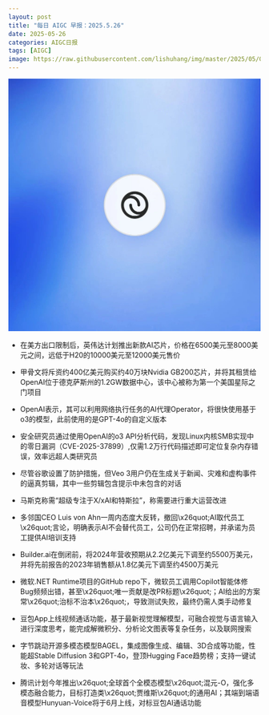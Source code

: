 ```yaml
---
layout: post
title: "每日 AIGC 早报：2025.5.26"
date: 2025-05-26
categories: AIGC日报
tags: [AIGC]
image: https://raw.githubusercontent.com/lishuhang/img/master/2025/05/0526-d.jpg
---
```


![封面图](https://raw.githubusercontent.com/lishuhang/img/master/2025/05/0526-d.jpg)

  - 在美方出口限制后，英伟达计划推出新款AI芯片，价格在6500美元至8000美元之间，远低于H20的10000美元至12000美元售价

  - 甲骨文将斥资约400亿美元购买约40万块Nvidia GB200芯片，并将其租赁给OpenAI位于德克萨斯州的1.2GW数据中心，该中心被称为第一个美国星际之门项目

  - OpenAI表示，其可以利用网络执行任务的AI代理Operator，将很快使用基于o3的模型，此前使用的是GPT-4o的自定义版本

  - 安全研究员通过使用OpenAI的o3 API分析代码，发现Linux内核SMB实现中的零日漏洞（CVE-2025-37899）,仅需1.2万行代码描述即可定位复杂内存错误，效率远超人类研究员

  - 尽管谷歌设置了防护措施，但Veo 3用户仍在生成关于新闻、灾难和虚构事件的逼真剪辑，其中一些剪辑包含提示中未包含的对话

  - 马斯克称需“超级专注于X/xAI和特斯拉”，称需要进行重大运营改进

  - 多邻国CEO Luis von Ahn一周内态度大反转，撤回\x26quot;AI取代员工\x26quot;言论，明确表示AI不会替代员工，公司仍在正常招聘，并承诺为员工提供AI培训支持

  - Builder.ai在倒闭前，将2024年营收预期从2.2亿美元下调至约5500万美元，并将先前报告的2023年销售额从1.8亿美元下调至约4500万美元

  - 微软.NET Runtime项目的GitHub repo下，微软员工调用Copilot智能体修Bug频频出错，甚至\x26quot;唯一贡献是改PR标题\x26quot;；AI给出的方案常\x26quot;治标不治本\x26quot;，导致测试失败，最终仍需人类手动修复

  - 豆包App上线视频通话功能，基于最新视觉理解模型，可融合视觉与语言输入进行深度思考，能完成解微积分、分析论文图表等复杂任务，以及联网搜索

  - 字节跳动开源多模态模型BAGEL，集成图像生成、编辑、3D合成等功能，性能超Stable Diffusion 3和GPT-4o，登顶Hugging Face趋势榜；支持一键试妆、多轮对话等玩法

  - 腾讯计划今年推出\x26quot;全球首个全模态模型\x26quot;混元-O，强化多模态融合能力，目标打造类\x26quot;贾维斯\x26quot;的通用AI；其端到端语音模型Hunyuan-Voice将于6月上线，对标豆包AI通话功能